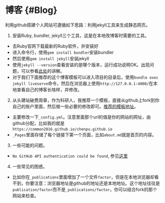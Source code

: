 
# 博客 {#Blog}

利用github搭建个人网站可遵循如下思路：利用jekyll工具来生成静态网页。

1. 安装Ruby, bundler, jekyll三个工具，这是在本地改博客时需要的工具。
  - 去Ruby官网下载最新的Ruby软件，并安装好
  - 进入命令行，使用`gem install bundler`安装bundler
  - 然后使用`gem install jekyll`安装jekyll
  - 使用`jekyll --version`查看安装的是哪个版本，运行成功说明OK。出现问题，可以参看[此处](https://blog.csdn.net/yq_forever/article/details/103449709)的讲解。
  - 对于我们下面推荐的这个博客模板可以进入项目的目录后，使用`bundle exec jekyll liveserve`命令，然后在浏览器上使用`http://127.0.0.1:4000/`在本地查看自己的博客长啥样，并修改。
  
  
2. 从头建站破费周章，作为科研人，我推荐一个模板，直接从github上fork到你自己的账户里面，然后做一些必要的修改即可。[推荐的模板地址](https://github.com/academicpages/academicpages.github.io)。

  - 主要修改一下`_config.yml`。注意里面那个url的值是你的网站的网址，由github分配，比如我的就是`https://common2016.github.io/chenpu.github.io`
  - `_Pages`里面存储了每个链接下第一个页面，比如`about.md`就是首页的内容。
  
3. 一些可能的问题。
 - `No GitHub API authentication could be found`, 参见[这里](https://mycyberuniverse.com/fixing-jekyll-github-metadata-warning.html)
 
 
4. 一些常见的困惑。
  - 比如你在`_publications`里面增加了一个文件`factor`，但是在本地浏览器却看不到，你要注意：浏览器地址是github的地址还是本地地址。这个地址往往是`publication/factor`而不是`_publications/factor`，你可以结合fork的那个网站来检查。
